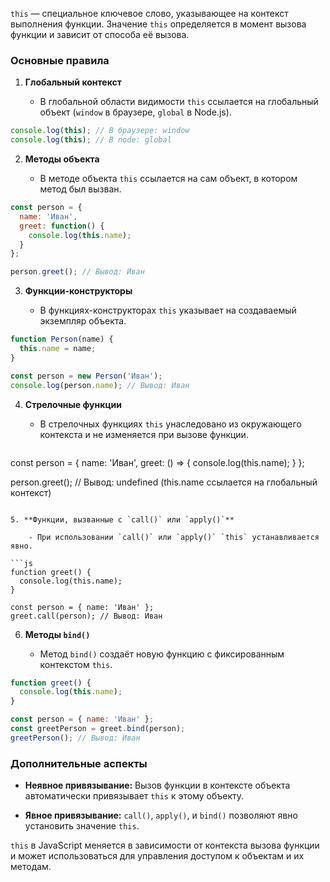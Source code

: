 `this` — специальное ключевое слово, указывающее на контекст выполнения функции. Значение `this` определяется в момент вызова функции и зависит от способа её вызова.

### Основные правила

1. **Глобальный контекст**
    
    - В глобальной области видимости `this` ссылается на глобальный объект (`window` в браузере, `global` в Node.js).
    
```js
console.log(this); // В браузере: window
console.log(this); // В node: global
```
    
2. **Методы объекта**
    
    - В методе объекта `this` ссылается на сам объект, в котором метод был вызван.
    
```js
const person = {
  name: 'Иван',
  greet: function() {
    console.log(this.name);
  }
};

person.greet(); // Вывод: Иван

```
    

3. **Функции-конструкторы**
    
    - В функциях-конструкторах `this` указывает на создаваемый экземпляр объекта.

```js
function Person(name) {
  this.name = name;
}

const person = new Person('Иван');
console.log(person.name); // Вывод: Иван

```
    
4. **Стрелочные функции**
    
    - В стрелочных функциях `this` унаследовано из окружающего контекста и не изменяется при вызове функции.
    
    ```js
const person = {
  name: 'Иван',
  greet: () => {
    console.log(this.name);
  }
};

person.greet(); // Вывод: undefined (this.name ссылается на глобальный контекст)

```
    
5. **Функции, вызванные с `call()` или `apply()`**
    
    - При использовании `call()` или `apply()` `this` устанавливается явно.
    
```js
function greet() {
  console.log(this.name);
}

const person = { name: 'Иван' };
greet.call(person); // Вывод: Иван

```
    
6. **Методы `bind()`**
    
    - Метод `bind()` создаёт новую функцию с фиксированным контекстом `this`.
    
```js
function greet() {
  console.log(this.name);
}

const person = { name: 'Иван' };
const greetPerson = greet.bind(person);
greetPerson(); // Вывод: Иван
```
    

### Дополнительные аспекты

- **Неявное привязывание:** Вызов функции в контексте объекта автоматически привязывает `this` к этому объекту.

- **Явное привязывание:** `call()`, `apply()`, и `bind()` позволяют явно установить значение `this`.

`this` в JavaScript меняется в зависимости от контекста вызова функции и может использоваться для управления доступом к объектам и их методам.